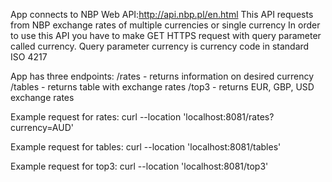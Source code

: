 App connects to NBP Web API:http://api.nbp.pl/en.html
This API requests from NBP exchange rates of multiple currencies or single currency
In order to use this API you have to make GET HTTPS request with query parameter called currency.
Query parameter currency is currency code in standard ISO 4217

App has three endpoints: 
/rates - returns information on desired currency
/tables - returns table with exchange rates 
/top3 - returns EUR, GBP, USD exchange rates

Example request for rates:
curl --location 'localhost:8081/rates?currency=AUD'

Example request for tables: 
curl --location 'localhost:8081/tables'

Example request for top3: 
curl --location 'localhost:8081/top3'
